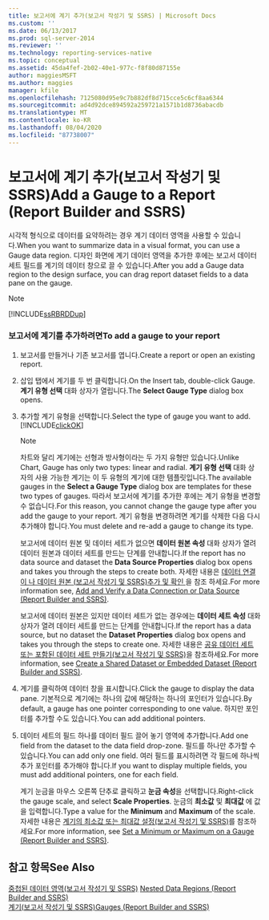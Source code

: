 ```yaml
---
title: 보고서에 계기 추가(보고서 작성기 및 SSRS) | Microsoft Docs
ms.custom: ''
ms.date: 06/13/2017
ms.prod: sql-server-2014
ms.reviewer: ''
ms.technology: reporting-services-native
ms.topic: conceptual
ms.assetid: 45da4fef-2b02-40e1-977c-f8f80d87155e
author: maggiesMSFT
ms.author: maggies
manager: kfile
ms.openlocfilehash: 7125080d95e9c7b882df8d715cce5c6cf8aa6344
ms.sourcegitcommit: ad4d92dce894592a259721a1571b1d8736abacdb
ms.translationtype: MT
ms.contentlocale: ko-KR
ms.lasthandoff: 08/04/2020
ms.locfileid: "87738007"
---
```

# <a name="add-a-gauge-to-a-report-report-builder-and-ssrs"></a><span data-ttu-id="6c746-102">보고서에 계기 추가(보고서 작성기 및 SSRS)</span><span class="sxs-lookup"><span data-stu-id="6c746-102">Add a Gauge to a Report (Report Builder and SSRS)</span></span>
  <span data-ttu-id="6c746-103">시각적 형식으로 데이터를 요약하려는 경우 계기 데이터 영역을 사용할 수 있습니다.</span><span class="sxs-lookup"><span data-stu-id="6c746-103">When you want to summarize data in a visual format, you can use a Gauge data region.</span></span> <span data-ttu-id="6c746-104">디자인 화면에 계기 데이터 영역을 추가한 후에는 보고서 데이터 세트 필드를 계기의 데이터 창으로 끌 수 있습니다.</span><span class="sxs-lookup"><span data-stu-id="6c746-104">After you add a Gauge data region to the design surface, you can drag report dataset fields to a data pane on the gauge.</span></span>  
  
> [!NOTE]  
>  [!INCLUDE[ssRBRDDup](../../includes/ssrbrddup-md.md)]  
  
### <a name="to-add-a-gauge-to-your-report"></a><span data-ttu-id="6c746-105">보고서에 계기를 추가하려면</span><span class="sxs-lookup"><span data-stu-id="6c746-105">To add a gauge to your report</span></span>  
  
1.  <span data-ttu-id="6c746-106">보고서를 만들거나 기존 보고서를 엽니다.</span><span class="sxs-lookup"><span data-stu-id="6c746-106">Create a report or open an existing report.</span></span>  
  
2.  <span data-ttu-id="6c746-107">삽입 탭에서 계기를 두 번 클릭합니다.</span><span class="sxs-lookup"><span data-stu-id="6c746-107">On the Insert tab, double-click Gauge.</span></span> <span data-ttu-id="6c746-108">**계기 유형 선택** 대화 상자가 열립니다.</span><span class="sxs-lookup"><span data-stu-id="6c746-108">The **Select Gauge Type** dialog box opens.</span></span>  
  
3.  <span data-ttu-id="6c746-109">추가할 계기 유형을 선택합니다.</span><span class="sxs-lookup"><span data-stu-id="6c746-109">Select the type of gauge you want to add.</span></span> [!INCLUDE[clickOK](../../includes/clickok-md.md)]  
  
    > [!NOTE]  
    >  <span data-ttu-id="6c746-110">차트와 달리 계기에는 선형과 방사형이라는 두 가지 유형만 있습니다.</span><span class="sxs-lookup"><span data-stu-id="6c746-110">Unlike Chart, Gauge has only two types: linear and radial.</span></span> <span data-ttu-id="6c746-111">**계기 유형 선택** 대화 상자의 사용 가능한 계기는 이 두 유형의 계기에 대한 템플릿입니다.</span><span class="sxs-lookup"><span data-stu-id="6c746-111">The available gauges in the **Select a Gauge Type** dialog box are templates for these two types of gauges.</span></span> <span data-ttu-id="6c746-112">따라서 보고서에 계기를 추가한 후에는 계기 유형을 변경할 수 없습니다.</span><span class="sxs-lookup"><span data-stu-id="6c746-112">For this reason, you cannot change the gauge type after you add the gauge to your report.</span></span> <span data-ttu-id="6c746-113">계기 유형을 변경하려면 계기를 삭제한 다음 다시 추가해야 합니다.</span><span class="sxs-lookup"><span data-stu-id="6c746-113">You must delete and re-add a gauge to change its type.</span></span>  
  
     <span data-ttu-id="6c746-114">보고서에 데이터 원본 및 데이터 세트가 없으면 **데이터 원본 속성** 대화 상자가 열려 데이터 원본과 데이터 세트를 만드는 단계를 안내합니다.</span><span class="sxs-lookup"><span data-stu-id="6c746-114">If the report has no data source and dataset the **Data Source Properties** dialog box opens and takes you through the steps to create both.</span></span> <span data-ttu-id="6c746-115">자세한 내용은 [데이터 연결이 나 데이터 원본 &#40;보고서 작성기 및 SSRS&#41;추가 및 확인 ](../report-data/add-and-verify-a-data-connection-report-builder-and-ssrs.md)을 참조 하세요.</span><span class="sxs-lookup"><span data-stu-id="6c746-115">For more information see, [Add and Verify a Data Connection or Data Source &#40;Report Builder and SSRS&#41;](../report-data/add-and-verify-a-data-connection-report-builder-and-ssrs.md).</span></span>  
  
     <span data-ttu-id="6c746-116">보고서에 데이터 원본은 있지만 데이터 세트가 없는 경우에는 **데이터 세트 속성** 대화 상자가 열려 데이터 세트를 만드는 단계를 안내합니다.</span><span class="sxs-lookup"><span data-stu-id="6c746-116">If the report has a data source, but no dataset the **Dataset Properties** dialog box opens and takes you through the steps to create one.</span></span> <span data-ttu-id="6c746-117">자세한 내용은 [공유 데이터 세트 또는 포함된 데이터 세트 만들기&#40;보고서 작성기 및 SSRS&#41;](../report-data/create-a-shared-dataset-or-embedded-dataset-report-builder-and-ssrs.md)을 참조하세요.</span><span class="sxs-lookup"><span data-stu-id="6c746-117">For more information, see [Create a Shared Dataset or Embedded Dataset &#40;Report Builder and SSRS&#41;](../report-data/create-a-shared-dataset-or-embedded-dataset-report-builder-and-ssrs.md).</span></span>  
  
4.  <span data-ttu-id="6c746-118">계기를 클릭하여 데이터 창을 표시합니다.</span><span class="sxs-lookup"><span data-stu-id="6c746-118">Click the gauge to display the data pane.</span></span> <span data-ttu-id="6c746-119">기본적으로 계기에는 하나의 값에 해당하는 하나의 포인터가 있습니다.</span><span class="sxs-lookup"><span data-stu-id="6c746-119">By default, a gauge has one pointer corresponding to one value.</span></span> <span data-ttu-id="6c746-120">하지만 포인터를 추가할 수도 있습니다.</span><span class="sxs-lookup"><span data-stu-id="6c746-120">You can add additional pointers.</span></span>  
  
5.  <span data-ttu-id="6c746-121">데이터 세트의 필드 하나를 데이터 필드 끌어 놓기 영역에 추가합니다.</span><span class="sxs-lookup"><span data-stu-id="6c746-121">Add one field from the dataset to the data field drop-zone.</span></span> <span data-ttu-id="6c746-122">필드를 하나만 추가할 수 있습니다.</span><span class="sxs-lookup"><span data-stu-id="6c746-122">You can add only one field.</span></span> <span data-ttu-id="6c746-123">여러 필드를 표시하려면 각 필드에 하나씩 추가 포인터를 추가해야 합니다.</span><span class="sxs-lookup"><span data-stu-id="6c746-123">If you want to display multiple fields, you must add additional pointers, one for each field.</span></span>  
  
     <span data-ttu-id="6c746-124">계기 눈금을 마우스 오른쪽 단추로 클릭하고 **눈금 속성**을 선택합니다.</span><span class="sxs-lookup"><span data-stu-id="6c746-124">Right-click the gauge scale, and select **Scale Properties**.</span></span> <span data-ttu-id="6c746-125">눈금의 **최소값** 및 **최대값** 에 값을 입력합니다.</span><span class="sxs-lookup"><span data-stu-id="6c746-125">Type a value for the **Minimum** and **Maximum** of the scale.</span></span> <span data-ttu-id="6c746-126">자세한 내용은 [계기의 최소값 또는 최대값 설정&#40;보고서 작성기 및 SSRS&#41;](set-a-minimum-or-maximum-on-a-gauge-report-builder-and-ssrs.md)를 참조하세요.</span><span class="sxs-lookup"><span data-stu-id="6c746-126">For more information, see [Set a Minimum or Maximum on a Gauge &#40;Report Builder and SSRS&#41;](set-a-minimum-or-maximum-on-a-gauge-report-builder-and-ssrs.md).</span></span>  
  
## <a name="see-also"></a><span data-ttu-id="6c746-127">참고 항목</span><span class="sxs-lookup"><span data-stu-id="6c746-127">See Also</span></span>  
 <span data-ttu-id="6c746-128">[중첩된 데이터 영역&#40;보고서 작성기 및 SSRS&#41;](nested-data-regions-report-builder-and-ssrs.md) </span><span class="sxs-lookup"><span data-stu-id="6c746-128">[Nested Data Regions &#40;Report Builder and SSRS&#41;](nested-data-regions-report-builder-and-ssrs.md) </span></span>  
 [<span data-ttu-id="6c746-129">계기&#40;보고서 작성기 및 SSRS&#41;</span><span class="sxs-lookup"><span data-stu-id="6c746-129">Gauges &#40;Report Builder and SSRS&#41;</span></span>](gauges-report-builder-and-ssrs.md)  
  
  

